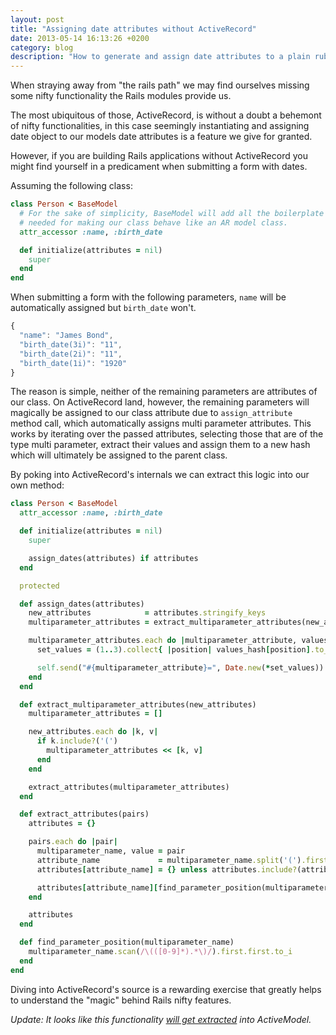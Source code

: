 ```yaml
---
layout: post
title: "Assigning date attributes without ActiveRecord"
date: 2013-05-14 16:13:26 +0200
category: blog
description: "How to generate and assign date attributes to a plain ruby class without ActiveRecord."
---
```


When straying away from "the rails path" we may find ourselves missing some nifty functionality the Rails modules provide us.

The most ubiquitous of those, ActiveRecord, is without a doubt a behemont of nifty functionalities, in this case seemingly instantiating and assigning date object to our models date attributes is a feature we give for granted.

However, if you are building Rails applications without ActiveRecord you might find yourself in a predicament when submitting a form with dates.

Assuming the following class:

~~~ ruby
class Person < BaseModel
  # For the sake of simplicity, BaseModel will add all the boilerplate
  # needed for making our class behave like an AR model class.
  attr_accessor :name, :birth_date

  def initialize(attributes = nil)
    super
  end
end
~~~

When submitting a form with the following parameters, ``name`` will be automatically assigned but ``birth_date`` won't.

~~~ js
{
  "name": "James Bond",
  "birth_date(3i)": "11",
  "birth_date(2i)": "11",
  "birth_date(1i)": "1920"
}
~~~

The reason is simple, neither of the remaining parameters are attributes of our class. On ActiveRecord land, however, the remaining parameters will magically be assigned to our class attribute due to ``assign_attribute`` method call, which automatically assigns multi parameter attributes. This works by iterating over the passed attributes, selecting those that are of the type multi parameter, extract their values and assign them to a new hash which will ultimately be assigned to the parent class.

By poking into ActiveRecord's internals we can extract this logic into our own method:

~~~ ruby
class Person < BaseModel
  attr_accessor :name, :birth_date

  def initialize(attributes = nil)
    super

    assign_dates(attributes) if attributes
  end

  protected

  def assign_dates(attributes)
    new_attributes            = attributes.stringify_keys
    multiparameter_attributes = extract_multiparameter_attributes(new_attributes)

    multiparameter_attributes.each do |multiparameter_attribute, values_hash|
      set_values = (1..3).collect{ |position| values_hash[position].to_i }

      self.send("#{multiparameter_attribute}=", Date.new(*set_values))
    end
  end

  def extract_multiparameter_attributes(new_attributes)
    multiparameter_attributes = []

    new_attributes.each do |k, v|
      if k.include?('(')
        multiparameter_attributes << [k, v]
      end
    end

    extract_attributes(multiparameter_attributes)
  end

  def extract_attributes(pairs)
    attributes = {}

    pairs.each do |pair|
      multiparameter_name, value = pair
      attribute_name             = multiparameter_name.split('(').first
      attributes[attribute_name] = {} unless attributes.include?(attribute_name)

      attributes[attribute_name][find_parameter_position(multiparameter_name)] ||= value
    end

    attributes
  end

  def find_parameter_position(multiparameter_name)
    multiparameter_name.scan(/\(([0-9]*).*\)/).first.first.to_i
  end
end
~~~

Diving into ActiveRecord's source is a rewarding exercise that greatly helps to understand the "magic" behind Rails nifty features.

*Update: It looks like this functionality [will get extracted](https://github.com/rails/rails/pull/8189) into ActiveModel.*
